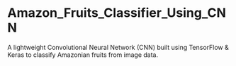 # Amazon_Fruits_Classifier_Using_CNN
A lightweight Convolutional Neural Network (CNN) built using TensorFlow &amp; Keras to classify Amazonian fruits from image data.
